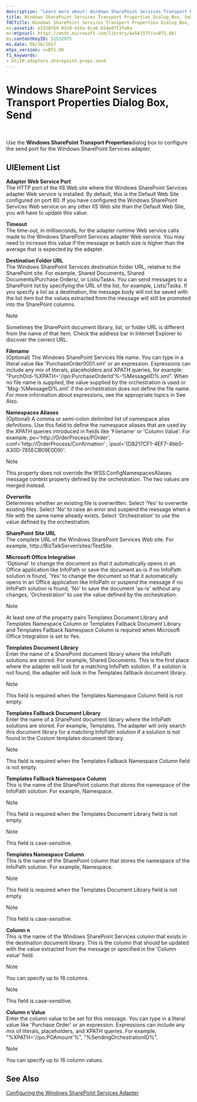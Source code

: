 ```yaml
---
description: "Learn more about: Windows SharePoint Services Transport Properties Dialog Box, Send"
title: Windows SharePoint Services Transport Properties Dialog Box, Send
TOCTitle: Windows SharePoint Services Transport Properties Dialog Box, Send
ms:assetid: e3328fb9-03c0-426e-8ca6-824e07f3fe8a
ms:mtpsurl: https://msdn.microsoft.com/library/Aa561575(v=BTS.80)
ms:contentKeyID: 51532975
ms.date: 08/30/2017
mtps_version: v=BTS.80
f1_keywords:
- bts10.adapters.sharepoint.props.send
---
```


# Windows SharePoint Services Transport Properties Dialog Box, Send

 

Use the **Windows SharePoint Transport Properties**dialog box to configure the send port for the Windows SharePoint Services adapter.

## UIElement List

**Adapter Web Service Port**  
The HTTP port of the IIS Web site where the Windows SharePoint Services adapter Web service is installed. By default, this is the Default Web Site configured on port 80. If you have configured the Windows SharePoint Services Web service on any other IIS Web site than the Default Web Site, you will have to update this value.

**Timeout**  
The time-out, in milliseconds, for the adapter runtime Web service calls made to the Windows SharePoint Services adapter Web service. You may need to increase this value if the message or batch size is higher than the average that is expected by the adapter.

**Destination Folder URL**  
The Windows SharePoint Services destination folder URL, relative to the SharePoint site. For example, Shared Documents, Shared Documents/Purchase Orders/, or Lists/Tasks. You can send messages to a SharePoint list by specifying the URL of the list, for example, Lists/Tasks. If you specify a list as a destination, the message body will not be saved with the list item but the values extracted from the message will still be promoted into the SharePoint columns.


> [!NOTE]
> <P>Sometimes the SharePoint document library, list, or folder URL is different from the name of that item. Check the address bar in Internet Explorer to discover the correct URL.</P>



**Filename**  
(Optional) The Windows SharePoint Services file name. You can type in a literal value like 'PurchaseOrder0001.xml' or an expression. Expressions can include any mix of literals, placeholders and XPATH queries, for example: "PurchOrd-%XPATH='//po:PurchaseOrderId'%-%MessageID%.xml". When no file name is supplied, the value supplied by the orchestration is used or 'Msg-%MessageID%.xml' if the orchestration does not define the file name. For more information about expressions, see the appropriate topics in See Also.

**Namespaces Aliases**  
(Optional) A comma or semi-colon delimited list of namespace alias definitions. Use this field to define the namespace aliases that are used by the XPATH queries introduced in fields like 'Filename' or 'Column Value'. For example, po='http://OrderProcess/POrder', conf='http://OrderProcess/Confirmation' ; ipsol='{D8217CF1-4EF7-4bb5-A30D-765ECB09E0D9}'.


> [!NOTE]
> <P>This property does not override the WSS.ConfigNamespacesAliases message context property defined by the orchestration. The two values are merged instead.</P>



**Overwrite**  
Determines whether an existing file is overwritten. Select 'Yes' to overwrite existing files. Select 'No' to raise an error and suspend the message when a file with the same name already exists. Select 'Orchestration' to use the value defined by the orchestration.

**SharePoint Site URL**  
The complete URL of the Windows SharePoint Services Web site. For example, http://BizTalkServer/sites/TestSite.

**Microsoft Office Integration**  
'Optional' to change the document so that it automatically opens in an Office application like InfoPath or save the document as-is if no InfoPath solution is found, 'Yes' to change the document so that it automatically opens in an Office application like InfoPath or suspend the message if no InfoPath solution is found, 'No' to save the document 'as-is' without any changes, 'Orchestration' to use the value defined by the orchestration.


> [!NOTE]
> <P>At least one of the property pairs Templates Document Library and Templates Namespace Column or Templates Fallback Document Library and Templates Fallback Namespace Column is required when Microsoft Office Integration is set to Yes.</P>



**Templates Document Library**  
Enter the name of a SharePoint document library where the InfoPath solutions are stored. For example, Shared Documents. This is the first place where the adapter will look for a matching InfoPath solution. If a solution is not found, the adapter will look in the Templates fallback document library.


> [!NOTE]
> <P>This field is required when the Templates Namespace Column field is not empty.</P>



**Templates Fallback Document Library**  
Enter the name of a SharePoint document library where the InfoPath solutions are stored. For example, Templates. The adapter will only search this document library for a matching InfoPath solution if a solution is not found in the Custom templates document library.


> [!NOTE]
> <P>This field is required when the Templates Fallback Namespace Column field is not empty.</P>



**Templates Fallback Namespace Column**  
This is the name of the SharePoint column that stores the namespace of the InfoPath solution. For example, Namespace.


> [!NOTE]
> <P>This field is required when the Templates Document Library field is not empty.</P>




> [!NOTE]
> <P>This field is case-sensitive.</P>



**Templates Namespace Column**  
This is the name of the SharePoint column that stores the namespace of the InfoPath solution. For example, Namespace.


> [!NOTE]
> <P>This field is required when the Templates Document Library field is not empty.</P>




> [!NOTE]
> <P>This field is case-sensitive.</P>



**Column n**  
This is the name of the Windows SharePoint Services column that exists in the destination document library. This is the column that should be updated with the value extracted from the message or specified in the 'Column value' field.


> [!NOTE]
> <P>You can specify up to 16 columns.</P>




> [!NOTE]
> <P>This field is case-sensitive.</P>



**Column n Value**  
Enter the column value to be set for this message. You can type in a literal value like 'Purchase Order' or an expression. Expressions can include any mix of literals, placeholders, and XPATH queries. For example, "%XPATH='//po:POAmount'%", "%SendingOrchestrationID%".


> [!NOTE]
> <P>You can specify up to 16 column values.</P>



## See Also

[Configuring the Windows SharePoint Services Adapter](https://msdn.microsoft.com/library/aa560619\(v=bts.80\))

